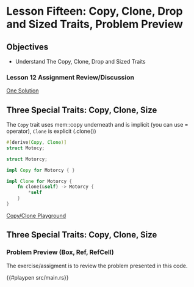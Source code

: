 # Lesson Fifteen: Copy, Clone, Drop and Sized Traits, Problem Preview 

## Objectives 
- Understand The Copy, Clone, Drop and Sized Traits 

### Lesson 12 Assignment Review/Discussion

[One Solution](https://play.rust-lang.org/?version=stable&mode=debug&edition=2018&gist=183d5e20941f9d96071260c036c12e10)

## Three Special Traits: Copy, Clone, Size

The ```Copy``` trait uses mem::copy underneath and is implicit (you can use = operator),  ```Clone``` is explicit (.clone()) 

```rust
#[derive(Copy, Clone)]
struct Motocy;
```

```rust
struct Motorcy;

impl Copy for Motorcy { }

impl Clone for Motorcy {
    fn clone(&self) -> Motorcy {
        *self
    }
}
```

[Copy/Clone Playground](https://play.rust-lang.org/?version=stable&mode=debug&edition=2018&gist=291d8a0f3d018fd84909a45475b1af57)

## Three Special Traits: Copy, Clone, Size
<!-- 
https://stackoverflow.com/questions/30938499/why-is-the-sized-bound-necessary-in-this-trait
let x: Display = ...;
In this case, the compiler does not know which type is actually used here, it is erased, therefore it does not know the size of values of these types. The above line is not valid - you can't make a local variable without knowing its size (to allocate enough bytes on the stack), and you can't pass the value of an unsized type into a function as an argument or return it from one.

Unsized types can be used through a pointer, however, which can carry additional information - the length of available data for slices (&[u32]) or a pointer to a virtual table (Box<SomeTrait>). Because pointers always have a fixed and known size, they can be stored in local variables and be passed into or returned from functions.

Given any concrete type you can always say whether it is sized or unsized. With generics, however, a question arises - is some type parameter sized or not?

fn generic_fn<T>(x: T) -> T { ... }
If T is unsized, then such a function definition is incorrect, as you can't pass unsized values around directly. If it is sized, then all is OK.

In Rust all generic type parameters are sized by default everywhere - in functions, in structs and in traits. They have an implicit Sized bound; Sized is a trait for marking sized types:

fn generic_fn<T: Sized>(x: T) -> T { ... }
This is because in the overwhelming number of times you want your generic parameters to be sized. Sometimes, however, you'd want to opt-out of sizedness, and this can be done with ?Sized bound:

fn generic_fn<T: ?Sized>(x: &T) -> u32 { ... } -->

### Problem Preview (Box, Ref, RefCell)

The exercise/assigment is to review the problem presented in this code.  

{{#playpen src/main.rs}}



